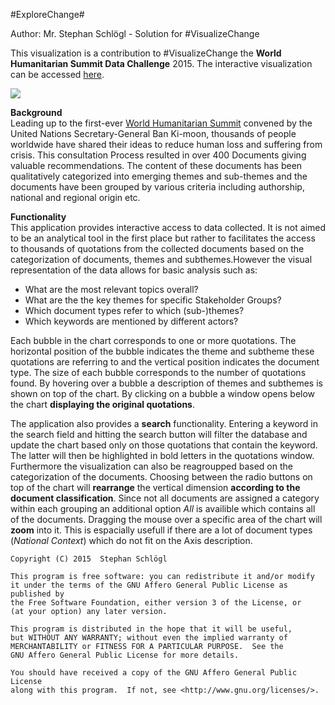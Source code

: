 #ExploreChange#

Author: Mr. Stephan Schlögl - Solution for #VisualizeChange

This visualization is a contribution to #VisualizeChange the **World Humanitarian Summit Data Challenge** 2015.
The interactive visualization can be accessed [here](http://supersambo.shinyapps.io/visualizeChange).  

![](https://raw.githubusercontent.com/supersambo/visualizeChange/master/app_foto.png)

**Background**  
 Leading up to the first-ever [World Humanitarian Summit](https://www.worldhumanitariansummit.org/) convened by the United Nations Secretary-General Ban Ki-moon, thousands of people worldwide have shared their ideas to reduce human loss and suffering from crisis. This consultation Process resulted in over 400 Documents giving valuable recommendations. The content of these documents has been qualitatively categorized into emerging themes and sub-themes and the documents have been grouped by various criteria including authorship, national and regional origin etc.   

**Functionality**  
 This application provides interactive access to data collected. It is not aimed to be an analytical tool in the first place but rather to facilitates the access to thousands of quotations from the collected documents based on the categorization of documents, themes and subthemes.However the visual representation of the data allows for basic analysis such as:  

*   What are the most relevant topics overall?
*   What are the the key themes for specific Stakeholder Groups?
*   Which document types refer to which (sub-)themes?
*   Which keywords are mentioned by different actors?

Each bubble in the chart corresponds to one or more quotations. The horizontal position of the bubble indicates the theme and subtheme these quotations are referring to and the vertical position indicates the document type. The size of each bubble corresponds to the number of quotations found. By hovering over a bubble a description of themes and subthemes is shown on top of the chart. By clicking on a bubble a window opens below the chart **displaying the original quotations**.  

 The application also provides a **search** functionality. Entering a keyword in the search field and hitting the search button will filter the database and update the chart based only on those quotations that contain the keyword. The latter will then be highlighted in bold letters in the quotations window. Furthermore the visualization can also be reagroupped based on the categorization of the documents. Choosing between the radio buttons on top of the chart will **rearrange** the vertical dimension **according to the document classification**. Since not all documents are assigned a category within each grouping an additional option _All_ is availible which contains all of the documents. Dragging the mouse over a specific area of the chart will **zoom** into it. This is espacially usefull if there are a lot of document types (_National Context_) which do not fit on the Axis description.

    Copyright (C) 2015  Stephan Schlögl

    This program is free software: you can redistribute it and/or modify
    it under the terms of the GNU Affero General Public License as published by
    the Free Software Foundation, either version 3 of the License, or
    (at your option) any later version.

    This program is distributed in the hope that it will be useful,
    but WITHOUT ANY WARRANTY; without even the implied warranty of
    MERCHANTABILITY or FITNESS FOR A PARTICULAR PURPOSE.  See the
    GNU Affero General Public License for more details.

    You should have received a copy of the GNU Affero General Public License
    along with this program.  If not, see <http://www.gnu.org/licenses/>.
